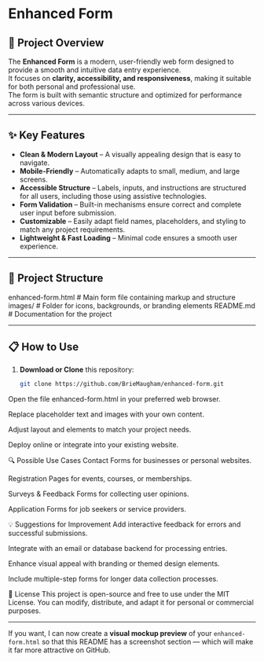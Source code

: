# Enhanced Form

## 📖 Project Overview
The **Enhanced Form** is a modern, user-friendly web form designed to provide a smooth and intuitive data entry experience.  
It focuses on **clarity, accessibility, and responsiveness**, making it suitable for both personal and professional use.  
The form is built with semantic structure and optimized for performance across various devices.

---

## ✨ Key Features
- **Clean & Modern Layout** – A visually appealing design that is easy to navigate.
- **Mobile-Friendly** – Automatically adapts to small, medium, and large screens.
- **Accessible Structure** – Labels, inputs, and instructions are structured for all users, including those using assistive technologies.
- **Form Validation** – Built-in mechanisms ensure correct and complete user input before submission.
- **Customizable** – Easily adapt field names, placeholders, and styling to match any project requirements.
- **Lightweight & Fast Loading** – Minimal code ensures a smooth user experience.

---

## 📂 Project Structure
enhanced-form.html # Main form file containing markup and structure
images/ # Folder for icons, backgrounds, or branding elements
README.md # Documentation for the project


---

## 📋 How to Use
1. **Download or Clone** this repository:  
   ```bash
   git clone https://github.com/BrieMaugham/enhanced-form.git
Open the file enhanced-form.html in your preferred web browser.

Replace placeholder text and images with your own content.

Adjust layout and elements to match your project needs.

Deploy online or integrate into your existing website.

🔍 Possible Use Cases
Contact Forms for businesses or personal websites.

Registration Pages for events, courses, or memberships.

Surveys & Feedback Forms for collecting user opinions.

Application Forms for job seekers or service providers.

💡 Suggestions for Improvement
Add interactive feedback for errors and successful submissions.

Integrate with an email or database backend for processing entries.

Enhance visual appeal with branding or themed design elements.

Include multiple-step forms for longer data collection processes.

📜 License
This project is open-source and free to use under the MIT License.
You can modify, distribute, and adapt it for personal or commercial purposes.


---

If you want, I can now create a **visual mockup preview** of your `enhanced-form.html` so that this README has a screenshot section — which will make it far more attractive on GitHub.
